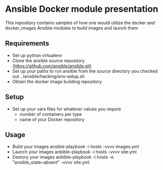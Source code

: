 # Ansible Docker module presentation

This repository contains samples of how one would utilize the docker and docker_images Ansible modules to build images and launch them

## Requirements

* Set up python virtualenv
* Clone the ansible source repository (https://github.com/ansible/ansible.git)
* Set up your paths to run ansible from the source directory you checked out 
    ../ansible/hacking/env-setup.sh
* Obtain the docker image building repository

## Setup

* Set up your vars files for whatever values you require
  * number of containers per type
  * name of your Docker repository

## Usage

* Build your images
    ansible-playbook -i hosts -vvvv images.yml
* Launch your images
    anbible-playbook -i hosts -vvvv site.yml
* Destory your images
    anbible-playbook -i hosts -e "ansible_state=absent" -vvvv site.yml
